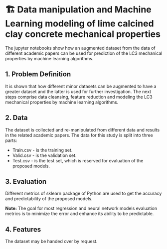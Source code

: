 # 🏗️ Data manipulation and Machine Learning modeling of lime calcined clay concrete mechanical properties

The jupyter notebooks show how an augmented dataset from the data of different academic papers can be used for prediction of the LC3 mechanical properties by machine learning algorithms.

## 1. Problem Definition

It is shown that how different minor datasets can be augmented to have a greater dataset and the latter is used for further investigation. The next steps comprise data cleansing, feature reduction and modeling the LC3 mechanical properties by machine learning algorithms.

## 2. Data

The dataset is collected and re-manipulated from different data and results in the related academic papers.
The data for this study is split into three parts:

- Train.csv - is the training set.
- Valid.csv - is the validation set.
- Test.csv - is the test set, which is reserved for evaluation of the proposed models.

## 3. Evaluation

Different metrics of sklearn package of Python are used to get the accuracy and predictability of the proposed models.

**Note:** The goal for most regression and neural network models evaluation metrics is to minimize the error and enhance its ability to be predictable.
## 4. Features

The dataset may be handed over by request.
